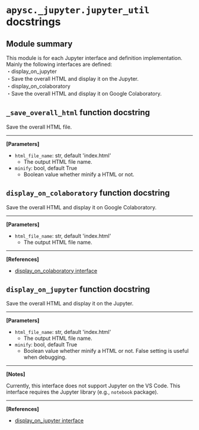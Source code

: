 # `apysc._jupyter.jupyter_util` docstrings

## Module summary

This module is for each Jupyter interface and definition implementation. Mainly the following interfaces are defined: <br>・display_on_jupyter <br> ・Save the overall HTML and display it on the Jupyter. <br>・display_on_colaboratory <br> ・Save the overall HTML and display it on Google Colaboratory.

## `_save_overall_html` function docstring

Save the overall HTML file.<hr>

**[Parameters]**

- `html_file_name`: str, default 'index.html'
  - The output HTML file name.
- `minify`: bool, default True
  - Boolean value whether minify a HTML or not.

## `display_on_colaboratory` function docstring

Save the overall HTML and display it on Google Colaboratory.<hr>

**[Parameters]**

- `html_file_name`: str, default 'index.html'
  - The output HTML file name.

<hr>

**[References]**

- [display_on_colaboratory interface](https://simon-ritchie.github.io/apysc/en/display_on_colaboratory.html)

## `display_on_jupyter` function docstring

Save the overall HTML and display it on the Jupyter.<hr>

**[Parameters]**

- `html_file_name`: str, default 'index.html'
  - The output HTML file name.
- `minify`: bool, default True
  - Boolean value whether minify a HTML or not. False setting is useful when debugging.

<hr>

**[Notes]**

Currently, this interface does not support Jupyter on the VS Code. This interface requires the Jupyter library (e.g., `notebook` package).<hr>

**[References]**

- [display_on_jupyter interface](https://simon-ritchie.github.io/apysc/en/display_on_jupyter.html)